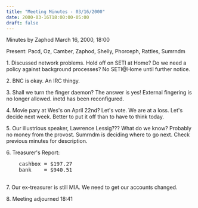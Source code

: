 ```yaml
---
title: "Meeting Minutes - 03/16/2000"
date: 2000-03-16T18:00:00-05:00
draft: false
---
```


Minutes by Zaphod March 16, 2000, 18:00 </p><p>
Present:  Pacd, Oz, Camber, Zaphod, Shelly, Phorceph,           Rattles, Sumrndm            </p><p>
</p><p>
1.  Discussed network problems.  Hold off on SETI at Home? Do we need a policy against background processes?  No SETI@Home until further notice.</p><p>
2.  BNC is okay.  An IRC thingy.</p><p>
3.  Shall we turn the finger daemon?  The answer is yes! External fingering is no longer allowed.  inetd has been reconfigured.</p><p>
4.  Movie pary at Wes's on April 22nd?  Let's vote.  We are at a loss.  Let's decide next week.  Better to put it off than to have to think today.</p><p>
5.  Our illustrious speaker, Lawrence Lessig???  What do we know?  Probably no money from the provost.  Sumrndm is deciding where to go next.
    Check previous minutes for description.</p><p>
6.  Treasurer's Report:<br>
    <pre>
    cashbox = $197.27
    bank    = $940.51
    </pre></p><p>
7.  Our ex-treasurer is still MIA.  We need to get our accounts changed.</p><p>
8.  Meeting adjourned 18:41           </p>
